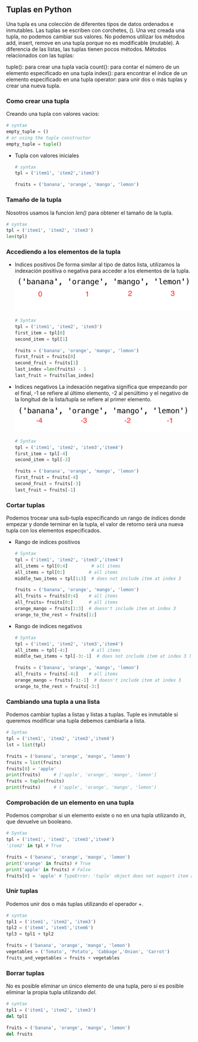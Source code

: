 ## Tuplas en Python

Una tupla es una colección de diferentes tipos de datos ordenados e inmutables. Las tuplas se escriben con corchetes, (). Una vez creada una tupla, no podemos cambiar sus valores. No podemos utilizar los métodos add, insert, remove en una tupla porque no es modificable (mutable). A diferencia de las listas, las tuplas tienen pocos métodos. Métodos relacionados con las tuplas:

tuple(): para crear una tupla vacía
count(): para contar el número de un elemento especificado en una tupla
index(): para encontrar el índice de un elemento especificado en una tupla
operator: para unir dos o más tuplas y crear una nueva tupla.

### Como crear una tupla

Creando una tupla con valores vacios:
```py
# syntax
empty_tuple = ()
# or using the tuple constructor
empty_tuple = tuple()
```
- Tupla con valores iniciales
  
  ```py
  # syntax
  tpl = ('item1', 'item2','item3')
  ```

  ```py
  fruits = ('banana', 'orange', 'mango', 'lemon')
  ```

### Tamaño de la tupla

Nosotros usamos la funcion _len()_ para obtener el tamaño de la tupla.

```py
# syntax
tpl = ('item1', 'item2', 'item3')
len(tpl)
```

### Accediendo a los elementos de la tupla

- Indices positivos 
  De forma similar al tipo de datos lista, utilizamos la indexación positiva o negativa para acceder a los elementos de la tupla.
  ![Accessing tuple items](../images/tuples_index.png)

  ```py
  # Syntax
  tpl = ('item1', 'item2', 'item3')
  first_item = tpl[0]
  second_item = tpl[1]
  ```

  ```py
  fruits = ('banana', 'orange', 'mango', 'lemon')
  first_fruit = fruits[0]
  second_fruit = fruits[1]
  last_index =len(fruits) - 1
  last_fruit = fruits[las_index]
  ```

- Indices negativos 
  La indexación negativa significa que empezando por el final, -1 se refiere al último elemento, -2 al penúltimo y el negativo de la longitud de la lista/tupla se refiere al primer elemento.
  ![Tuple Negative indexing](../images/tuple_negative_indexing.png)

  ```py
  # Syntax
  tpl = ('item1', 'item2', 'item3','item4')
  first_item = tpl[-4]
  second_item = tpl[-3]
  ```

  ```py
  fruits = ('banana', 'orange', 'mango', 'lemon')
  first_fruit = fruits[-4]
  second_fruit = fruits[-3]
  last_fruit = fruits[-1]
  ```

### Cortar tuplas

Podemos trocear una sub-tupla especificando un rango de índices donde empezar y donde terminar en la tupla, el valor de retorno será una nueva tupla con los elementos especificados.

- Rango de indices positivos

  ```py
  # Syntax
  tpl = ('item1', 'item2', 'item3','item4')
  all_items = tpl[0:4]         # all items
  all_items = tpl[0:]         # all items
  middle_two_items = tpl[1:3]  # does not include item at index 3
  ```

  ```py
  fruits = ('banana', 'orange', 'mango', 'lemon')
  all_fruits = fruits[0:4]    # all items
  all_fruits= fruits[0:]      # all items
  orange_mango = fruits[1:3]  # doesn't include item at index 3
  orange_to_the_rest = fruits[1:]
  ```

- Rango de indices negativos

  ```py
  # Syntax
  tpl = ('item1', 'item2', 'item3','item4')
  all_items = tpl[-4:]         # all items
  middle_two_items = tpl[-3:-1]  # does not include item at index 3 (-1)
  ```

  ```py
  fruits = ('banana', 'orange', 'mango', 'lemon')
  all_fruits = fruits[-4:]    # all items
  orange_mango = fruits[-3:-1]  # doesn't include item at index 3
  orange_to_the_rest = fruits[-3:]
  ```

### Cambiando una tupla a una lista

Podemos cambiar tuplas a listas y listas a tuplas. Tuple es inmutable si queremos modificar una tupla debemos cambiarla a lista.

```py
# Syntax
tpl = ('item1', 'item2', 'item3','item4')
lst = list(tpl)
```

```py
fruits = ('banana', 'orange', 'mango', 'lemon')
fruits = list(fruits)
fruits[0] = 'apple'
print(fruits)     # ['apple', 'orange', 'mango', 'lemon']
fruits = tuple(fruits)
print(fruits)     # ('apple', 'orange', 'mango', 'lemon')
```
### Comprobación de un elemento en una tupla

Podemos comprobar si un elemento existe o no en una tupla utilizando _in_, que devuelve un booleano.

```py
# Syntax
tpl = ('item1', 'item2', 'item3','item4')
'item2' in tpl # True
```

```py
fruits = ('banana', 'orange', 'mango', 'lemon')
print('orange' in fruits) # True
print('apple' in fruits) # False
fruits[0] = 'apple' # TypeError: 'tuple' object does not support item assignment
```

### Unir tuplas

Podemos unir dos o más tuplas utilizando el operador +.

```py
# syntax
tpl1 = ('item1', 'item2', 'item3')
tpl2 = ('item4', 'item5','item6')
tpl3 = tpl1 + tpl2
```

```py
fruits = ('banana', 'orange', 'mango', 'lemon')
vegetables = ('Tomato', 'Potato', 'Cabbage','Onion', 'Carrot')
fruits_and_vegetables = fruits + vegetables
```

### Borrar tuplas

No es posible eliminar un único elemento de una tupla, pero sí es posible eliminar la propia tupla utilizando _del_.

```py
# syntax
tpl1 = ('item1', 'item2', 'item3')
del tpl1

```

```py
fruits = ('banana', 'orange', 'mango', 'lemon')
del fruits
```
